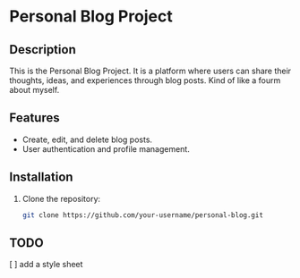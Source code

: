 # Personal Blog Project

## Description
This is the Personal Blog Project.
It is a platform where users can share their thoughts, ideas, and experiences through blog posts.
Kind of like a fourm about myself.

## Features
- Create, edit, and delete blog posts.
- User authentication and profile management.

## Installation
1. Clone the repository:
   ```sh
   git clone https://github.com/your-username/personal-blog.git

## TODO
[ ] add a style sheet
